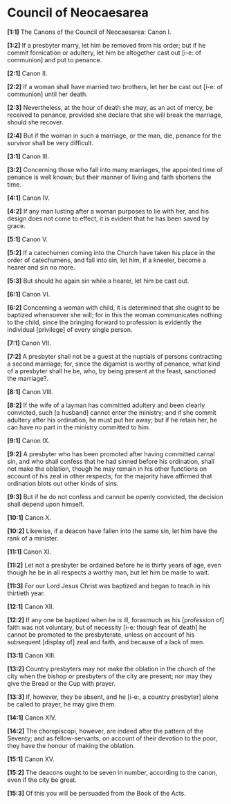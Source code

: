 # Council of Neocaesarea

**[1:1]** The Canons of the Council of Neocaesarea:  Canon I.

**[1:2]** If a presbyter marry, let him be removed from his order; but if he commit fornication or adultery, let him be altogether cast out [i-e: of communion] and put to penance.

**[2:1]** Canon II.

**[2:2]** If a woman shall have married two brothers, let her be cast out [i-e: of communion] until her death.

**[2:3]** Nevertheless, at the hour of death she may, as an act of mercy, be received to penance, provided she declare that she will break the marriage, should she recover.

**[2:4]** But if the woman in such a marriage, or the man, die, penance for the survivor shall be very difficult.

**[3:1]** Canon III.

**[3:2]** Concerning those who fall into many marriages, the appointed time of penance is well known; but their manner of living and faith shortens the time.

**[4:1]** Canon IV.

**[4:2]** If any man lusting after a woman purposes to lie with her, and his design does not come to effect, it is evident that he has been saved by grace.

**[5:1]** Canon V.

**[5:2]** If a catechumen coming into the Church have taken his place in the order of catechumens, and fall into sin, let him, if a kneeler, become a hearer and sin no more.

**[5:3]** But should he again sin while a hearer, let him be cast out.

**[6:1]** Canon VI.

**[6:2]** Concerning a woman with child, it is determined that she ought to be baptized whensoever she will; for in this the woman communicates nothing to the child, since the bringing forward to profession is evidently the individual [privilege] of every single person.

**[7:1]** Canon VII.

**[7:2]** A presbyter shall not be a guest at the nuptials of persons contracting a second marriage; for, since the digamist is worthy of penance, what kind of a presbyter shall he be, who, by being present at the feast, sanctioned the marriage?.

**[8:1]** Canon VIII.

**[8:2]** If the wife of a layman has committed adultery and been clearly convicted, such [a husband] cannot enter the ministry; and if she commit adultery after his ordination, he must put her away; but if he retain her, he can have no part in the ministry committed to him.

**[9:1]** Canon IX.

**[9:2]** A presbyter who has been promoted after having committed carnal sin, and who shall confess that he had sinned before his ordination, shall not make the oblation, though he may remain in his other functions on account of his zeal in other respects; for the majority have affirmed that ordination blots out other kinds of sins.

**[9:3]** But if he do not confess and cannot be openly convicted, the decision shall depend upon himself.

**[10:1]** Canon X.

**[10:2]** Likewise, if a deacon have fallen into the same sin, let him have the rank of a minister.

**[11:1]** Canon XI.

**[11:2]** Let not a presbyter be ordained before he is thirty years of age, even though he be in all respects a worthy man, but let him be made to wait.

**[11:3]** For our Lord Jesus Christ was baptized and began to teach in his thirtieth year.

**[12:1]** Canon XII.

**[12:2]** If any one be baptized when he is ill, forasmuch as his [profession of] faith was not voluntary, but of necessity [i-e: though fear of death] he cannot be promoted to the presbyterate, unless on account of his subsequent [display of] zeal and faith, and because of a lack of men.

**[13:1]** Canon XIII.

**[13:2]** Country presbyters may not make the oblation in the church of the city when the bishop or presbyters of the city are present; nor may they give the Bread or the Cup with prayer.

**[13:3]** If, however, they be absent, and he [i-e:, a country presbyter] alone be called to prayer, he may give them.

**[14:1]** Canon XIV.

**[14:2]** The chorepiscopi, however, are indeed after the pattern of the Seventy; and as fellow-servants, on account of their devotion to the poor, they have the honour of making the oblation.

**[15:1]** Canon XV.

**[15:2]** The deacons ought to be seven in number, according to the canon, even if the city be great.

**[15:3]** Of this you will be persuaded from the Book of the Acts.

